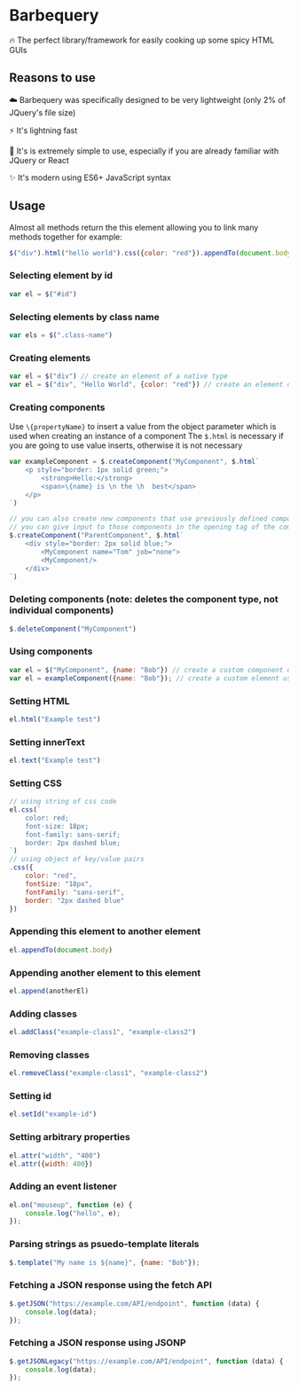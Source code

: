 # Barbequery
🔥 The perfect library/framework for easily cooking up some spicy HTML GUIs

## Reasons to use
☁️ Barbequery was specifically designed to be very lightweight (only 2% of JQuery's file size)

⚡ It's lightning fast

🧠 It's is extremely simple to use, especially if you are already familiar with JQuery or React

✨ It's modern using ES6+ JavaScript syntax

## Usage
Almost all methods return the this element allowing you to link many methods together for example:
```js
$("div").html("hello world").css({color: "red"}).appendTo(document.body)
```

### Selecting element by id
```js
var el = $("#id")
```
    
### Selecting elements by class name
```js
var els = $(".class-name")
```
    
### Creating elements
```js
var el = $("div") // create an element of a native type
var el = $("div", "Hello World", {color: "red"}) // create an element of a native type and setting html and css
```

### Creating components
Use `\{propertyName}` to insert a value from the object parameter which is used when creating an instance of a component
The `$.html` is necessary if you are going to use value inserts, otherwise it is not necessary
```js
var exampleComponent = $.createComponent("MyComponent", $.html`
    <p style="border: 1px solid green;">
        <strong>Hello:</strong>
        <span>\{name} is \n the \h  best</span>
    </p>
`)

// you can also create new components that use previously defined components
// you can give input to those components in the opening tag of the component
$.createComponent("ParentComponent", $.html`
    <div style="border: 2px solid blue;">
        <MyComponent name="Tom" job="none">
        <MyComponent/>
    </div>
`)
```
    
### Deleting components (note: deletes the component type, not individual components)
```js
$.deleteComponent("MyComponent")
```

### Using components
```js
var el = $("MyComponent", {name: "Bob"}) // create a custom component using $
var el = exampleComponent({name: "Bob"}); // create a custom element using the function that is returned from the createComponent method
```

### Setting HTML
```js
el.html("Example test")
```

### Setting innerText
```js
el.text("Example test")
```

### Setting CSS
```js
// using string of css code
el.css(`
    color: red;
    font-size: 18px;
    font-family: sans-serif;
    border: 2px dashed blue;
`)
// using object of key/value pairs
.css({
    color: "red",
    fontSize: "18px",
    fontFamily: "sans-serif",
    border: "2px dashed blue"
})
```

### Appending this element to another element
```js
el.appendTo(document.body)
```

### Appending another element to this element
```js
el.append(anotherEl)
```

### Adding classes
```js
el.addClass("example-class1", "example-class2")
```

### Removing classes
```js
el.removeClass("example-class1", "example-class2")
```

### Setting id
```js
el.setId("example-id")
```

### Setting arbitrary properties
```js
el.attr("width", "400")
el.attr({width: 400})
```

### Adding an event listener
```js
el.on("mouseup", function (e) {
    console.log("hello", e);
});
```

### Parsing strings as psuedo-template literals
```js
$.template("My name is ${name}", {name: "Bob"});
```

### Fetching a JSON response using the fetch API
```js
$.getJSON("https://example.com/API/endpoint", function (data) {
    console.log(data);
});
```

### Fetching a JSON response using JSONP
```js
$.getJSONLegacy("https://example.com/API/endpoint", function (data) {
    console.log(data);
});
```
